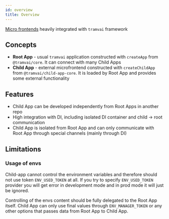 ```yaml
---
id: overview
title: Overview
---
```


[Micro frontends](https://micro-frontends.org/) heavily integrated with `tramvai` framework

## Concepts

- **Root App** - usual `tramvai` application constructed with `createApp` from `@tramvai/core`. It can connect with many Child Apps
- **Child App** - external microfrontend constructed with `createChildApp` from `@tramvai/child-app-core`. It is loaded by Root App and provides some external functionality

## Features

- Child App can be developed independently from Root Apps in another repo
- High integration with DI, including isolated DI container and child -> root communication
- Child App is isolated from Root App and can only communicate with Root App through special channels (mainly through DI)

## Limitations

### Usage of envs

Child-app cannot control the environment variables and therefore should not use token `ENV_USED_TOKEN` at all. If you try to specify `ENV_USED_TOKEN` provider you will get error in development mode and in prod mode it will just be ignored.

Controlling of the envs content should be fully delegated to the Root App itself. Child App can only use final values through `ENV_MANAGER_TOKEN` or any other options that passes data from Root App to Child App.
